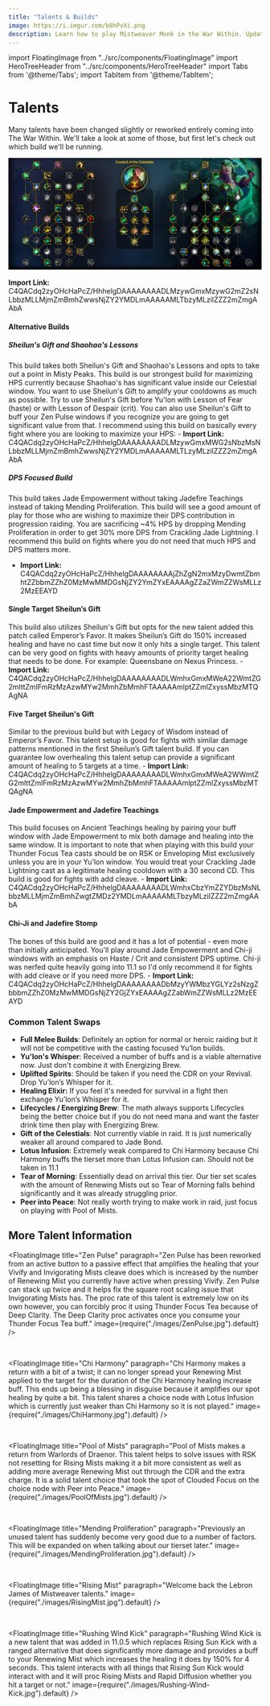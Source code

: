 ```yaml
---
title: "Talents & Builds"
image: https://i.imgur.com/b8hPvXi.png
description: Learn how to play Mistweaver Monk in the War Within. Updated for 11.1 Season 2.
---
```


import FloatingImage from "../src/components/FloatingImage"
import HeroTreeHeader from "../src/components/HeroTreeHeader"
import Tabs from '@theme/Tabs';
import TabItem from '@theme/TabItem';


# Talents

Many talents have been changed slightly or reworked entirely coming into The War Within. We'll take a look at some of those, but first let's check out which build we'll be running.

![Monk Raid Talents](.\images\MonkBuildRaid111.png)

**Import Link:** C4QACdq2zyOHcHaPcZ/HhhelgDAAAAAAAADLMzywGmxMzywG2mZ2sNLbbzMLLMjmZmBmhZwwsNjZY2YMDLmAAAAAMLTbzyMLzilZZZ2mZmgAAbA

#### Alternative Builds
##### Sheilun's Gift and Shaohao's Lessons 

This build takes both Sheilun's Gift and <WH>Shaohao's Lessons</WH> and opts to take out a point in <WH>Misty Peaks</WH>. This build is our strongest build for maximizing HPS currently because Shaohao's has significant value inside our Celestial window. You want to use Sheilun's Gift to amplify your cooldowns as much as possible. Try to use Sheilun's Gift before Yu'lon with Lesson of Fear (haste) or with Lesson of Despair (crit). You can also use Sheilun's Gift to buff your Zen Pulse windows if you recognize you are going to get significant value from that. I recommend using this build on basically every fight where you are looking to maximize your HPS:
    - **Import Link:** C4QACdq2zyOHcHaPcZ/HhhelgDAAAAAAAADLMzywGmxMWG2sNbzMsNLbbzMLLMjmZmBmhZwwsNjZY2YMDLmAAAAAMLTLzyMLzilZZZ2mZmgAAbA 

##### DPS Focused Build

This build takes <WH>Jade Empowerment</WH> without taking Jadefire Teachings instead of taking Mending Proliferation. This build will see a good amount of play for those who are wishing to maximize their DPS contribution in progression raiding. You are sacrificing ~4% HPS by dropping Mending Proliferation in order to get 30% more DPS from Crackling Jade Lightning. I recommend this build on fights where you do not need that much HPS and DPS matters more. 
- **Import Link:** C4QACdq2zyOHcHaPcZ/HhhelgDAAAAAAAAjZhZgN2mxMzyDwmtZbmhtZZbbmZZhZ0MzMwMMDGsNjZY2YmZYxEAAAAgZZaZWmZZWsMLLz2MzEEAYD

#### Single Target Sheilun’s Gift 

This build also utilizes <WH>Sheilun's Gift</WH> but opts for the new talent added this patch called Emperor’s Favor. It makes Sheilun’s Gift do 150% increased healing and have no cast time but now it only hits a single target. This talent can be very good on fights with heavy amounts of priority target healing that needs to be done. For example: Queensbane on Nexus Princess. 
    - **Import Link:** C4QACdq2zyOHcHaPcZ/HhhelgDAAAAAAAADLWmhxGmxMWeA22WmtZG2mlttZmlFmRzMzAzwMYw2MmhZbMmhFTAAAAAmlptZZmlZxyssMbzMTQAgNA

#### Five Target Sheilun's Gift

Similar to the previous build but with Legacy of Wisdom instead of Emperor’s Favor. This talent setup is good for fights with similar damage patterns mentioned in the first Sheilun’s Gift talent build. If you can guarantee low overhealing this talent setup can provide a significant amount of healing to 5 targets at a time. 
    - **Import Link:** C4QACdq2zyOHcHaPcZ/HhhelgDAAAAAAAADLWmhxGmxMWeA2WWmtZG2mlttZmlFmRzMzAzwMYw2MmhZbMmhFTAAAAAmlptZZmlZxyssMbzMTQAgNA

#### Jade Empowerment and Jadefire Teachings

This build focuses on <WH>Ancient Teachings</WH> healing by pairing your buff window with <WH>Jade Empowerment</WH> to mix both damage and healing into the same window. It is important to note that when playing with this build your <WH>Thunder Focus Tea</WH> casts should be on RSK or <WH>Enveloping Mist</WH> exclusively unless you are in your Yu’lon window. You would treat your Crackling Jade Lightning cast as a legitimate healing cooldown with a 30 second CD. This build is good for fights with add cleave. 
    - **Import Link:** C4QACdq2zyOHcHaPcZ/HhhelgDAAAAAAAADLWmhxCbzYmZZYDbzMsNLbbzMLLMjmZmBmhZwgtZMDz2YMDLmAAAAAMLTbzyMLzilZZZ2mZmgAAbA

#### Chi-Ji and Jadefire Stomp 

The bones of this build are good and it has a lot of potential - even more than initially anticipated. You'll play around <WH>Jade Empowerment</WH> and <WH>Chi-ji</WH> windows with an emphasis on Haste / Crit and consistent DPS uptime. <WH>Chi-ji</WH> was nerfed quite heavily going into 11.1 so I'd only recommend it for fights with add cleave or if you need more DPS.
    - **Import Link:** C4QACdq2zyOHcHaPcZ/HhhelgDAAAAAAAADbMzyYWMbzYGLYz2sNzgZbbbmZZhZ0MzMwMMDGsNjZY2GjZYxEAAAAgZZabWmZZWsMLLz2MzEEAYD


### Common Talent Swaps

- **Full Melee Builds**: Definitely an option for normal or heroic raiding but it will not be competitive with the casting focused Yu’lon builds. 
- **<WH>Yu'lon's Whisper</WH>**: Received a number of buffs and is a viable alternative now. Just don't combine it with <WH>Energizing Brew</WH>.
- **<WH>Uplifted Spirits</WH>**: Should be taken if you need the CDR on your <WH>Revival</WH>. Drop Yu’lon’s Whisper for it. 
- **<WH>Healing Elixir</WH>:** If you feel it's needed for survival in a fight then exchange Yu’lon’s Whisper for it. 
- **<WH>Lifecycles</WH> / <WH>Energizing Brew</WH>**: The math always supports <WH>Lifecycles</WH> being the better choice but if you do not need mana and want the faster drink time then play with <WH>Energizing Brew</WH>. 
- **<WH>Gift of the Celestials</WH>**: Not currently viable in raid. It is just numerically weaker all around compared to <WH>Jade Bond</WH>. 
- **<WH>Lotus Infusion</WH>**: Extremely weak compared to <WH>Chi Harmony</WH> because <WH>Chi Harmony</WH> buffs the tierset more than <WH>Lotus Infusion</WH> can. Should not be taken in 11.1
- **<WH>Tear of Morning</WH>**: Essentially dead on arrival this tier. Our tier set scales with the amount of <WH>Renewing Mist</WH>s out so <WH>Tear of Morning</WH> falls behind significantly and it was already struggling prior.
- **<WH>Peer into Peace</WH>**: Not really worth trying to make work in raid, just focus on playing with Pool of Mists. 

## More Talent Information

<FloatingImage title="Zen Pulse" paragraph="Zen Pulse has been reworked from an active button to a passive effect that amplifies the healing that your Vivify and Invigorating Mists cleave does which is increased by the number of Renewing Mist you currently have active when pressing Vivify. Zen Pulse can stack up twice and it helps fix the square root scaling issue that Invigorating Mists has. The proc rate of this talent is extremely low on its own however, you can forcibly proc it using Thunder Focus Tea because of Deep Clarity. The Deep Clarity proc activates once you consume your Thunder Focus Tea buff." image={require("./images/ZenPulse.jpg").default} />

&nbsp;

<FloatingImage title="Chi Harmony" paragraph="Chi Harmony makes a return with a bit of a twist; it can no longer spread your Renewing Mist applied to the target for the duration of the Chi Harmony healing increase buff. This ends up being a blessing in disguise because it amplifies our spot healing by quite a bit. This talent shares a choice node with Lotus Infusion which is currently just weaker than Chi Harmony so it is not played." image={require("./images/ChiHarmony.jpg").default} />

&nbsp;

<FloatingImage title="Pool of Mists" paragraph="Pool of Mists makes a return from Warlords of Draenor. This talent helps to solve issues with RSK not resetting for Rising Mists making it a bit more consistent as well as adding more average Renewing Mist out through the CDR and the extra charge. It is a solid talent choice that took the spot of Clouded Focus on the choice node with Peer into Peace." image={require("./images/PoolOfMists.jpg").default} />

&nbsp;

<FloatingImage title="Mending Proliferation" paragraph="Previously an unused talent has suddenly become very good due to a number of factors. This will be expanded on when talking about our tierset later." image={require("./images/MendingProliferation.jpg").default} />

&nbsp;

<FloatingImage title="Rising Mist" paragraph="Welcome back the Lebron James of Mistweaver talents." image={require("./images/RisingMist.jpg").default} />

&nbsp;

<FloatingImage title="Rushing Wind Kick" paragraph="Rushing Wind Kick is a new talent that was added in 11.0.5 which replaces Rising Sun Kick with a ranged alternative that does significantly more damage and provides a buff to your Renewing Mist which increases the healing it does by 150% for 4 seconds. This talent interacts with all things that Rising Sun Kick would interact with and it will proc Rising Mists and Rapid Diffusion whether you hit a target or not." image={require("./images/Rushing-Wind-Kick.jpg").default} />


